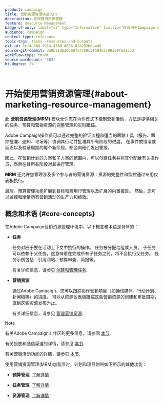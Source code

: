 ```yaml
---
product: campaign
title: 营销资源管理快速入门
description: 发现营销资源管理
feature: Resource Management
badge-v7-only: label="v7" type="Informative" tooltip="仅适用于Campaign Classicv7"
audience: campaign
content-type: reference
topic-tags: tasks--resources-and-budgets
exl-id: 8cf4d30d-f914-438d-8836-030202b6a449
source-git-commit: 3a9b21d626b60754789c3f594ba798309f62a553
workflow-type: tm+mt
source-wordcount: '382'
ht-degree: 2%

---
```


# 开始使用营销资源管理{#about-marketing-resource-management}



此 **营销资源管理(MRM)** 模块允许您在协作模式下控制营销活动，方法是提供相关的任务、预算和营销资源的完整管理和实时跟踪。

Adobe Campaign操作员可以通过完整的验证流程和适当的跟踪工具（报告、跟踪批准、通知、论坛等）协调其行动并批准其所有阶段的进度。 在事件或错误或延迟以及验证周期的每个新阶段，都会向他们发出警报。

因此，在营销计划的方案和子方案的范围内，可以创建任务并将其分配给有关操作员，然后在其所有阶段对其进行管理。

**MRM** 还允许您管理涉及多个参与者的营销资源：资源的完整性和监控通过专用仪表板执行。

最后，预算管理功能扩展到目标和费用行管理以及扩展的内置报告。 然后，您可以监控和衡量所有营销活动的生产力和绩效。

## 概念和术语 {#core-concepts}

在Adobe Campaign营销资源管理环境中，以下概念和术语是具体的：

* **任务**

  任务对应于要在活动上下文中执行的操作。 任务被分配给组或人员。 子任务可以依赖于父任务，这意味着在完成所有子任务之前，将不会执行父任务。 任务示例包括：引用网站、预算审查、简报等。

  有关详细信息，请参见 [创建和管理任务](../../mrm/using/creating-and-managing-tasks.md).

* **营销资源**

  通过Adobe Campaign，您可以跟踪协作营销项目（如通信媒体、行动计划、新闻稿等）的进度。 可以从资源仪表板跟踪这些营销资源的创建和审批周期，直到这些资源发布为止。

  有关详细信息，请参见 [管理营销资源](../../mrm/using/managing-marketing-resources.md).

>[!NOTE]
>
>有关Adobe Campaign工作区的更多信息，请参阅 [本节](../../platform/using/adobe-campaign-workspace.md).
>  
>有关投放和通信渠道的详情，请参见 [本节](../../delivery/using/steps-about-delivery-creation-steps.md).
>
>有关营销活动功能的详情，请参见 [本节](../../campaign/using/accessing-marketing-campaigns.md).

使用营销资源管理(MRM)加载项时，计划和项目附带如下所示的其他功能：

* **预算管理**. [了解详情](../../mrm/using/controlling-costs.md)

* **任务管理**. [了解详情](../../mrm/using/creating-and-managing-tasks.md)

* **资源管理**. [了解详情](../../mrm/using/managing-marketing-resources.md)
